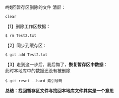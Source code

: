 #找回暂存区删除的文件
清屏：
    
    clear  

【1】删除工作区数据：  

    $ rm Test2.txt  

【2】同步到缓存区：  

    $ git add Test2.txt  

【3】走到这一步后，我后悔了，**恢复暂存区中数据**：  
此时本地库中的数据还没有被删除  

    $ git reset --hard 索引号码  

**总结：找回暂存区文件与找回本地库文件其实是一个意思**
